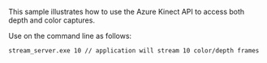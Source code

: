 This sample illustrates how to use the Azure Kinect API to access both depth and color captures.

Use on the command line as follows:

    stream_server.exe 10 // application will stream 10 color/depth frames
